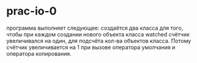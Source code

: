 # prac-io-0
программа выполняет следующее:
создаётся два класса для того, чтобы при каждом создании нового объекта класса watched счётчик увеличивался на один, для подсчёта кол-ва объектов класса. Потому счётчик увеличивается на 1 при вызове оператора умолчания и оператора копирования.
